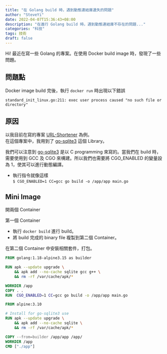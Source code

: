 ```yaml
---
title: "在 Golang build 時，遇到動態連結庫遺失的問題"
author: "SteveYi"
date: 2022-04-07T15:36:43+08:00
description: "在進行 Golang build 時，遇到動態連結庫不存在的問題..."
categories: "科技"
tags: 技術
draft: false
---
```


Hi! 最近在寫一些 Golang 的專案。在使用 Docker build image 時，發現了一些問題。

## 問題點

Docker image build 完後，執行 `docker run` 時出現以下錯誤

```
standard_init_linux.go:211: exec user process caused "no such file or directory"
```

## 原因

以我目前在寫的專案 [URL-Shortener](https://github.com/steveyiyo/URL-Shortener) 為例。  
在這個專案中，我用到了 [go-sqlite3](https://github.com/mattn/go-sqlite3) 這個 Library。

我們可以注意到 [go-sqlite3](https://github.com/mattn/go-sqlite3) 是以 C programming 來寫的。當我們在 build 時，需要使用到 GCC 及 CGO 來構建。所以我們也需要將 CGO_ENABLED 的變量設為 1，使其可以進行動態編譯。

- 執行指令就像這樣  
    `$ CGO_ENABLED=1 CC=gcc go build -o /app/app main.go`

## Mini Image

開兩個 Container

第一個 Container 
- 執行 `docker build` 進行 build。
- 將 build 完成的 binary file 複製到第二個 Container。

在第二個 Container 中安裝相關套件，打包。

```Dockerfile
FROM golang:1.18-alpine3.15 as builder

RUN apk --update upgrade \
    && apk add --no-cache sqlite gcc g++ \
    && rm -rf /var/cache/apk/*

WORKDIR /app
COPY . .
RUN  CGO_ENABLED=1 CC=gcc go build -o /app/app main.go

FROM alpine:3.10

# Install for go-sqlite3 use
RUN apk --update upgrade \
    && apk add --no-cache sqlite \
    && rm -rf /var/cache/apk/*

COPY --from=builder /app/app /app/
WORKDIR /app
CMD ["./app"]
```
